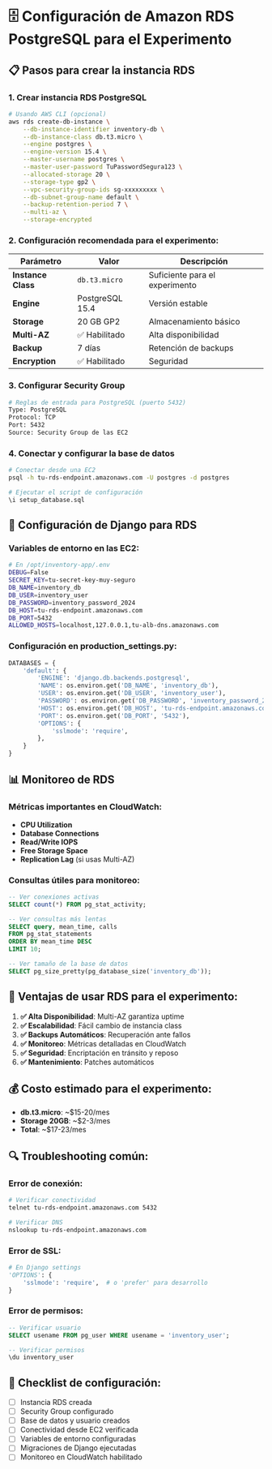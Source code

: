 # 🗄️ Configuración de Amazon RDS PostgreSQL para el Experimento

## 📋 Pasos para crear la instancia RDS

### 1. **Crear instancia RDS PostgreSQL**

```bash
# Usando AWS CLI (opcional)
aws rds create-db-instance \
    --db-instance-identifier inventory-db \
    --db-instance-class db.t3.micro \
    --engine postgres \
    --engine-version 15.4 \
    --master-username postgres \
    --master-user-password TuPasswordSegura123 \
    --allocated-storage 20 \
    --storage-type gp2 \
    --vpc-security-group-ids sg-xxxxxxxxx \
    --db-subnet-group-name default \
    --backup-retention-period 7 \
    --multi-az \
    --storage-encrypted
```

### 2. **Configuración recomendada para el experimento:**

| Parámetro | Valor | Descripción |
|-----------|-------|-------------|
| **Instance Class** | `db.t3.micro` | Suficiente para el experimento |
| **Engine** | PostgreSQL 15.4 | Versión estable |
| **Storage** | 20 GB GP2 | Almacenamiento básico |
| **Multi-AZ** | ✅ Habilitado | Alta disponibilidad |
| **Backup** | 7 días | Retención de backups |
| **Encryption** | ✅ Habilitado | Seguridad |

### 3. **Configurar Security Group**

```bash
# Reglas de entrada para PostgreSQL (puerto 5432)
Type: PostgreSQL
Protocol: TCP
Port: 5432
Source: Security Group de las EC2
```

### 4. **Conectar y configurar la base de datos**

```bash
# Conectar desde una EC2
psql -h tu-rds-endpoint.amazonaws.com -U postgres -d postgres

# Ejecutar el script de configuración
\i setup_database.sql
```

## 🔧 **Configuración de Django para RDS**

### Variables de entorno en las EC2:

```bash
# En /opt/inventory-app/.env
DEBUG=False
SECRET_KEY=tu-secret-key-muy-seguro
DB_NAME=inventory_db
DB_USER=inventory_user
DB_PASSWORD=inventory_password_2024
DB_HOST=tu-rds-endpoint.amazonaws.com
DB_PORT=5432
ALLOWED_HOSTS=localhost,127.0.0.1,tu-alb-dns.amazonaws.com
```

### Configuración en production_settings.py:

```python
DATABASES = {
    'default': {
        'ENGINE': 'django.db.backends.postgresql',
        'NAME': os.environ.get('DB_NAME', 'inventory_db'),
        'USER': os.environ.get('DB_USER', 'inventory_user'),
        'PASSWORD': os.environ.get('DB_PASSWORD', 'inventory_password_2024'),
        'HOST': os.environ.get('DB_HOST', 'tu-rds-endpoint.amazonaws.com'),
        'PORT': os.environ.get('DB_PORT', '5432'),
        'OPTIONS': {
            'sslmode': 'require',
        },
    }
}
```

## 📊 **Monitoreo de RDS**

### Métricas importantes en CloudWatch:
- **CPU Utilization**
- **Database Connections**
- **Read/Write IOPS**
- **Free Storage Space**
- **Replication Lag** (si usas Multi-AZ)

### Consultas útiles para monitoreo:

```sql
-- Ver conexiones activas
SELECT count(*) FROM pg_stat_activity;

-- Ver consultas más lentas
SELECT query, mean_time, calls 
FROM pg_stat_statements 
ORDER BY mean_time DESC 
LIMIT 10;

-- Ver tamaño de la base de datos
SELECT pg_size_pretty(pg_database_size('inventory_db'));
```

## 🚀 **Ventajas de usar RDS para el experimento:**

1. **✅ Alta Disponibilidad**: Multi-AZ garantiza uptime
2. **✅ Escalabilidad**: Fácil cambio de instancia class
3. **✅ Backups Automáticos**: Recuperación ante fallos
4. **✅ Monitoreo**: Métricas detalladas en CloudWatch
5. **✅ Seguridad**: Encriptación en tránsito y reposo
6. **✅ Mantenimiento**: Patches automáticos

## 💰 **Costo estimado para el experimento:**

- **db.t3.micro**: ~$15-20/mes
- **Storage 20GB**: ~$2-3/mes
- **Total**: ~$17-23/mes

## 🔍 **Troubleshooting común:**

### Error de conexión:
```bash
# Verificar conectividad
telnet tu-rds-endpoint.amazonaws.com 5432

# Verificar DNS
nslookup tu-rds-endpoint.amazonaws.com
```

### Error de SSL:
```python
# En Django settings
'OPTIONS': {
    'sslmode': 'require',  # o 'prefer' para desarrollo
}
```

### Error de permisos:
```sql
-- Verificar usuario
SELECT usename FROM pg_user WHERE usename = 'inventory_user';

-- Verificar permisos
\du inventory_user
```

## 📝 **Checklist de configuración:**

- [ ] Instancia RDS creada
- [ ] Security Group configurado
- [ ] Base de datos y usuario creados
- [ ] Conectividad desde EC2 verificada
- [ ] Variables de entorno configuradas
- [ ] Migraciones de Django ejecutadas
- [ ] Monitoreo en CloudWatch habilitado
